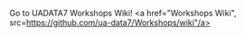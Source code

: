 

Go to UADATA7 Workshops Wiki! <a href="Workshops Wiki", src=https://github.com/ua-data7/Workshops/wiki"/a>




